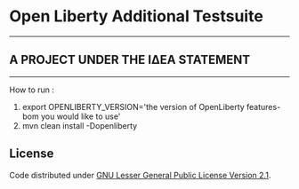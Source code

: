 #  Open Liberty Additional Testsuite
-------------------------------------
## A PROJECT UNDER THE ΙΔΕΑ STATEMENT
--------------------------------------

How to run :

1. export OPENLIBERTY_VERSION='the version of OpenLiberty features-bom you would like to use'
2. mvn clean install -Dopenliberty


## License

Code distributed under [GNU Lesser General Public License Version 2.1](http://www.gnu.org/licenses/lgpl-2.1-standalone.html).

